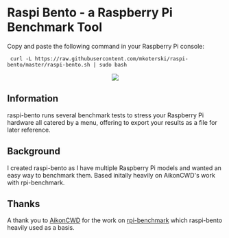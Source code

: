 # Raspi Bento - a Raspberry Pi Benchmark Tool

Copy and paste the following command in your Raspberry Pi console:

     curl -L https://raw.githubusercontent.com/mkoterski/raspi-bento/master/raspi-bento.sh | sudo bash

<p align="center"><img src="https://i.imgur.com/AIyN68d.jpeg"></p>

## Information
raspi-bento runs several benchmark tests to stress your Raspberry Pi hardware all catered by a menu, offering to export your results as a file for later reference.

## Background
I created raspi-bento as I have multiple Raspberry Pi models and wanted an easy way to benchmark them. Based initally heavily on AikonCWD's work with rpi-benchmark.

## Thanks
A thank you to [AikonCWD](https://github.com/aikoncwd) for the work on [rpi-benchmark](https://github.com/aikoncwd/rpi-benchmark) which raspi-bento heavily used as a basis.